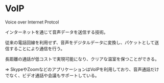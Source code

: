# VoIP

Voice over Internet Protcol

インターネットを通じて音声データを送信する技術。

従来の電話回線を利用せず、音声をデジタルデータに変換し、パケットとして送信することにより通信を行う。

長距離の通話が低コストで実現可能になり、クリアな温室を保つことができる。

=> SkypeやZoomなどのアプリケーションはVoIPを利用しており、音声通話だけでなく、ビデオ通話や会議もサポートしている。

